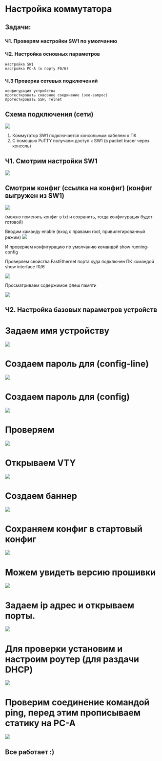 
# Настройка коммутатора

## Задачи:
### Ч1. Проверям настройки SW1 по умолчанию
### Ч2. Настройка основных параметров
    настройка SW1
    настройка PC-A (к порту F0/6)
### Ч.3 Проверка сетевых подключений 
    конфигурация устройства
    протестировать сквозное соединение (эхо-запрос)
    протестировать SSH, Telnet

## Схема подключения (сети)

![](https://github.com/Grotemast/STUDIES/blob/main/DZ%201/DZ%201%20JPG/Screenshot_1.png)
   
   1. Коммутатор SW1 подключается консольным кабелем к ПК
   2. С помощью PuTTY получаем доступ к SW1 (в packet tracer через консоль)


## Ч1. Смотрим настройки SW1 

![](https://github.com/Grotemast/STUDIES/blob/main/DZ%201/DZ%201%20JPG/Screenshot_2.png)

## Смотрим конфиг (ссылка на конфиг) (конфиг выгружен из SW1)
[![](https://github.com/Grotemast/STUDIES/blob/main/DZ%201/DZ%201%20JPG/Screenshot_3.1.png)](https://github.com/Grotemast/STUDIES/blob/main/DZ%201/Config%201/Sw1_running-config.txt)

(можно поменять конфиг в txt и сохранить, тогда конфигурация будет готовой)




 Вводим каманду enable (вход с правами root, привилегированный режим)
![](https://github.com/Grotemast/STUDIES/blob/main/DZ%201/DZ%201%20JPG/Screenshot_4.png)

 И проверяем конфигурацию по умолчанию командой show running-config
 
 Проверяем свойства FastEthernet порта куда подключен ПК командой show interface f0/6

 ![](https://github.com/Grotemast/STUDIES/blob/main/DZ%201/DZ%201%20JPG/Screenshot_5.png)

Просматриваем содержимое флеш памяти

![](https://github.com/Grotemast/STUDIES/blob/main/DZ%201/DZ%201%20JPG/Screenshot_6.png)

## Ч2. Настройка базовых параметров устройств 

# Задаем имя устройству

![](https://github.com/Grotemast/STUDIES/blob/main/DZ%201/DZ%201%20JPG/Screenshot_8.png)

# Создаем пароль для (config-line) 

![](https://github.com/Grotemast/STUDIES/blob/main/DZ%201/DZ%201%20JPG/Screenshot_9.png)

# Создаем пароль для (config)

![](https://github.com/Grotemast/STUDIES/blob/main/DZ%201/DZ%201%20JPG/Screenshot_10.png)

# Проверяем

![](https://github.com/Grotemast/STUDIES/blob/main/DZ%201/DZ%201%20JPG/Screenshot_11.png)

# Открываем VTY 

![](https://github.com/Grotemast/STUDIES/blob/main/DZ%201/DZ%201%20JPG/Screenshot_12.png)

# Создаем баннер

![](https://github.com/Grotemast/STUDIES/blob/main/DZ%201/DZ%201%20JPG/Screenshot_13.png)

# Сохраняем конфиг в стартовый конфиг 

![](https://github.com/Grotemast/STUDIES/blob/main/DZ%201/DZ%201%20JPG/Screenshot_14.png)

# Можем увидеть версию прошивки 

![](https://github.com/Grotemast/STUDIES/blob/main/DZ%201/DZ%201%20JPG/Screenshot_15.png)

# Задаем ip адрес и открываем порты.

![](https://github.com/Grotemast/STUDIES/blob/main/DZ%201/DZ%201%20JPG/Screenshot_16.png)

# Для проверки установим и настроим роутер (для раздачи DHCP)

![](https://github.com/Grotemast/STUDIES/blob/main/DZ%201/DZ%201%20JPG/Screenshot_17.png)

# Проверим соединение командой ping, перед этим прописываем статику на PC-A

![](https://github.com/Grotemast/STUDIES/blob/main/DZ%201/DZ%201%20JPG/Screenshot_18.png)

## Все работает :)

